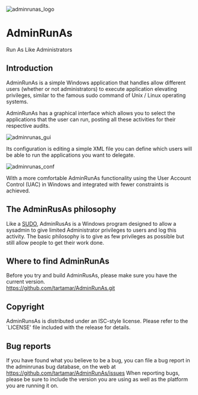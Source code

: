 ![adminrunas_logo]()

# AdminRunAs
Run As Like Administrators

## Introduction

AdminRunAs is a simple Windows application that handles allow different users (whether or not administrators) to execute application elevating privileges, similar to the famous sudo command of Unix / Linux operating systems. 

AdminRunAs has a graphical interface which allows you to select the applications that the user can run, posting all these activities for their respective audits. 

![adminrunas_gui]()

Its configuration is editing a simple XML file you can define which users will be able to run the applications you want to delegate. 

![adminrunas_conf]()

With a more comfortable AdminRunAs functionality using the User Account Control (UAC) in Windows and integrated with fewer constraints is achieved.

## The AdminRusAs philosophy

Like a [SUDO](http://www.sudo.ws), AdminRusAs is a Windows program designed to allow a sysadmin to give limited Administrator privileges to users and log this activity.  The basic philosophy is to give as few privileges as possible but still allow people to get their work done.

## Where to find AdminRunAs

Before you try and build AdminRusAs, please make sure you have the current version.  
https://github.com/tartamar/AdminRunAs.git

## Copyright

AdminRunsAs is distributed under an ISC-style license.
Please refer to the `LICENSE' file included with the release for details.

## Bug reports

If you have found what you believe to be a bug, you can file a bug report in the adminrunas bug database, on the web at https://github.com/tartamar/AdminRunAs/issues
When reporting bugs, please be sure to include the version you are using as well as the platform you are running it on.
